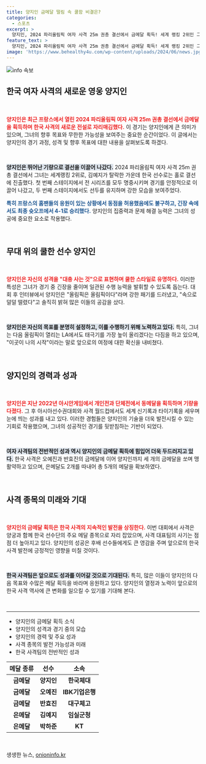 ```yaml
---
title: 양지인 금메달 떨림 속 쿨함 비결은?
categories:
  - 스포츠
excerpt: >
  양지인, 2024 파리올림픽 여자 사격 25m 권총 결선에서 금메달 획득! 세계 랭킹 2위인 그의 뛰어난 실력과 뜨거운 마음을 통해 한국 사격의 저력을 다시 한번 입증했다. 다음 목표는 LA 올림픽에서의 전명한 태극기! 클릭하면 자세한 이야기가 펼쳐집니다.
feature_text: >
  양지인, 2024 파리올림픽 여자 사격 25m 권총 결선에서 금메달 획득! 세계 랭킹 2위인 그의 뛰어난 실력과 뜨거운 마음을 통해 한국 사격의 저력을 다시 한번 입증했다. 다음 목표는 LA 올림픽에서의 전명한 태극기! 클릭하면 자세한 이야기가 펼쳐집니다.
image: 'https://www.behealthy4u.com/wp-content/uploads/2024/06/news.jpg'
---
```


<p><img src="https://www.behealthy4u.com/wp-content/uploads/2024/06/news.jpg" alt="info 속보" /></p>

<h2 data-ke-size="size26">한국 여자 사격의 새로운 영웅 양지인</h2>

<p data-ke-size="size16">&nbsp;</p>

<p><b><span style="color: #ee2323;">양지인은 최근 프랑스에서 열린 2024 파리올림픽 여자 사격 25m 권총 결선에서 금메달을 획득하며 한국 사격의 새로운 전설로 자리매김했다.</span></b> 이 경기는 양지인에게 큰 의미가 있으며, 그녀의 향후 목표와 무한한 가능성을 보여주는 중요한 순간이었다. 이 글에서는 양지인의 경기 과정, 성격 및 향후 목표에 대한 내용을 살펴보도록 하겠다.</p>

<p data-ke-size="size16">&nbsp;</p>

<p><b><span style="background-color: #21538527;">양지인은 뛰어난 기량으로 결선을 이끌어 나갔다.</span></b> 2024 파리올림픽 여자 사격 25m 권총 결선에서 그녀는 세계랭킹 2위로, 김예지가 탈락한 가운데 한국 선수로는 홀로 결선에 진출했다. 첫 번째 스테이지에서 전 시리즈를 모두 명중시키며 경기를 안정적으로 이끌어 나갔고, 두 번째 스테이지에서도 선두를 유지하며 강한 모습을 보여주었다. </p>

<p><b><span style="color: #1a5490;">특히 프랑스의 홈팬들의 응원이 있는 상황에서 동점을 허용했음에도 불구하고, 긴장 속에서도 최종 슛오프에서 4-1로 승리했다.</span></b> 양지인의 집중력과 문제 해결 능력은 그녀의 성공에 중요한 요소로 작용했다. </p>

<p data-ke-size="size16">&nbsp;</p>

<h2 data-ke-size="size26">무대 위의 쿨한 선수 양지인</h2>

<p data-ke-size="size16">&nbsp;</p>

<p><b><span style="color: #ee2323;">양지인은 자신의 성격을 "대충 사는 것"으로 표현하며 쿨한 스타일로 유명하다.</span></b> 이러한 특성은 그녀가 경기 중 긴장을 줄이며 일관된 수행 능력을 발휘할 수 있도록 돕는다. 대회 후 인터뷰에서 양지인은 "올림픽은 올림픽이다"라며 강한 패기를 드러냈고, "속으로 덜덜 떨렸다"고 솔직히 밝혀 많은 이들의 공감을 샀다. </p>

<p data-ke-size="size16">&nbsp;</p>

<p><b><span style="background-color: #21538527;">양지인은 자신의 목표를 분명히 설정하고, 이를 수행하기 위해 노력하고 있다.</span></b> 특히, 그녀는 다음 올림픽이 열리는 LA에서도 태극기를 가장 높이 올리겠다는 다짐을 하고 있으며, "이곳이 나의 시작"이라는 말로 앞으로의 여정에 대한 확신을 내비쳤다.</p>

<p data-ke-size="size16">&nbsp;</p>

<h2 data-ke-size="size26">양지인의 경력과 성과</h2>

<p data-ke-size="size16">&nbsp;</p>

<p><b><span style="color: #ee2323;">양지인은 지난 2022년 아시안게임에서 개인전과 단체전에서 동메달을 획득하며 기량을 다졌다.</span></b> 그 후 아시아선수권대회와 사격 월드컵에서도 세계 신기록과 타이기록을 세우며 눈에 띄는 성과를 내고 있다. 이러한 경험들은 양지인의 기술을 더욱 발전시킬 수 있는 기회로 작용했으며, 그녀의 성공적인 경기를 뒷받침하는 기반이 되었다.</p>

<p data-ke-size="size16">&nbsp;</p>

<p><b><span style="background-color: #21538527;">여자 사격팀의 전반적인 성과 역시 양지인의 금메달 획득에 힘입어 더욱 두드러지고 있다.</span></b> 한국 사격은 오예진과 반효진의 금메달에 이어 양지인까지 세 개의 금메달을 쏘며 맹활약하고 있으며, 은메달도 2개를 따내어 총 5개의 메달을 확보하였다.</p>

<p data-ke-size="size16">&nbsp;</p>

<h2 data-ke-size="size26">사격 종목의 미래와 기대</h2>

<p data-ke-size="size16">&nbsp;</p>

<p><b><span style="color: #ee2323;">양지인의 금메달 획득은 한국 사격의 지속적인 발전을 상징한다.</span></b> 이번 대회에서 사격은 양궁과 함께 한국 선수단의 주요 메달 종목으로 자리 잡았으며, 사격 대표팀의 사기는 점점 더 높아지고 있다. 양지인의 성공은 후배 선수들에게도 큰 영감을 주며 앞으로의 한국 사격 발전에 긍정적인 영향을 미칠 것이다.</p>

<p data-ke-size="size16">&nbsp;</p>

<p><b><span style="background-color: #21538527;">한국 사격팀은 앞으로도 성과를 이어갈 것으로 기대된다.</span></b> 특히, 많은 이들이 양지인의 다음 목표와 수많은 메달 획득을 바라며 응원하고 있다. 양지인의 열정과 노력이 앞으로의 한국 사격 역사에 큰 변화를 일으킬 수 있기를 기대해 본다.</p>

<p data-ke-size="size16">&nbsp;</p>

<hr />

<ul>
    <li>양지인의 금메달 획득 소식</li>
    <li>양지인의 성격과 경기 중의 모습</li>
    <li>양지인의 경력 및 주요 성과</li>
    <li>사격 종목의 발전 가능성과 미래</li>
    <li>한국 사격팀의 전반적인 성과</li>
</ul>

<table>
    <thead>
        <tr>
            <th style="text-align: center;">메달 종류</th>
            <th style="text-align: center;">선수</th>
            <th style="text-align: center;">소속</th>
        </tr>
    </thead>
    <tbody>
        <tr>
            <td style="text-align: center; height: 17px;"><b>금메달</b></td>
            <td style="text-align: center; height: 17px;"><b>양지인</b></td>
            <td style="text-align: center; height: 17px;"><b>한국체대</b></td>
        </tr>
        <tr>
            <td style="text-align: center; height: 17px;"><b>금메달</b></td>
            <td style="text-align: center; height: 17px;"><b>오예진</b></td>
            <td style="text-align: center; height: 17px;"><b>IBK기업은행</b></td>
        </tr>
        <tr>
            <td style="text-align: center; height: 17px;"><b>금메달</b></td>
            <td style="text-align: center; height: 17px;"><b>반효진</b></td>
            <td style="text-align: center; height: 17px;"><b>대구체고</b></td>
        </tr>
        <tr>
            <td style="text-align: center; height: 17px;"><b>은메달</b></td>
            <td style="text-align: center; height: 17px;"><b>김예지</b></td>
            <td style="text-align: center; height: 17px;"><b>임실군청</b></td>
        </tr>
        <tr>
            <td style="text-align: center; height: 17px;"><b>은메달</b></td>
            <td style="text-align: center; height: 17px;"><b>박하준</b></td>
            <td style="text-align: center; height: 17px;"><b>KT</b></td>
        </tr>
    </tbody>
</table>

<p data-ke-size="size16">&nbsp;</p>
생생한 뉴스, <a href="https://onioninfo.kr" rel="dofollow">onioninfo.kr</a>


